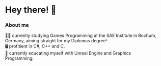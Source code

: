 # Hey there! 👋

### About me
 


👨‍🎓 currently studying Games Programming at the SAE Institute in Bochum, Germany, aiming straight for my Diplomas degree!  
🖥️ profitient in C#, C++ and C.    
📖 currently educating myself with Unreal Engine and Graphics Programming.





<!--
**Schildgard/Schildgard** is a ✨ _special_ ✨ repository because its `README.md` (this file) appears on your GitHub profile.

Here are some ideas to get you started:

- 🔭 I’m currently working on ... 
- 🌱 I’m currently learning ...
- 👯 I’m looking to collaborate on ...
- 🤔 I’m looking for help with ...
- 💬 Ask me about ...
- 📫 How to reach me: ...
- 😄 Pronouns: ...
- ⚡ Fun fact: ...
-->
